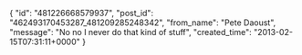  {
   "id": "481226668579937",
   "post_id": "462493170453287_481209285248342",
   "from_name": "Pete Daoust",
   "message": "No no I never do that kind of stuff",
   "created_time": "2013-02-15T07:31:11+0000"
 }
